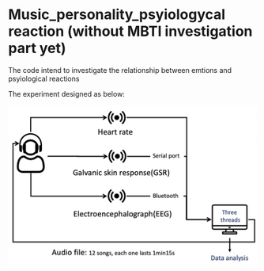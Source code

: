 # Music_personality_psyiologycal reaction (without MBTI investigation part yet)


The code intend to investigate the relationship between emtions and psyiological reactions

The experiment designed as below:

![](https://github.com/BronzeJi/Music_personality_psychoreaction/blob/main/pic/Screenshot%202023-05-26%20at%2018.55.40.png?raw=true)

